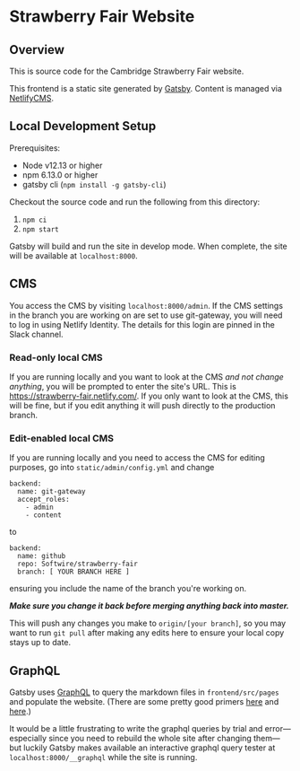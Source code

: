 # Strawberry Fair Website

## Overview

This is source code for the Cambridge Strawberry Fair website. 

This frontend is a static site generated by [Gatsby](https://www.gatsbyjs.org/). Content is managed via [NetlifyCMS](https://www.netlifycms.org/).

## Local Development Setup

Prerequisites:
* Node v12.13 or higher
* npm 6.13.0 or higher
* gatsby cli (`npm install -g gatsby-cli`)

Checkout the source code and run the following from this directory:
1. `npm ci`
2. `npm start`

Gatsby will build and run the site in develop mode. When complete, the site will be available at `localhost:8000`.

## CMS

You access the CMS by visiting `localhost:8000/admin`. If the CMS settings in the branch you are working on are set to use git-gateway,
you will need to log in using Netlify Identity. The details for this login are pinned in the Slack channel.

### Read-only local CMS

If you are running locally and you want to look at the CMS _and not change anything_, you will be prompted to enter the site's URL.
This is https://strawberry-fair.netlify.com/. If you only want to look at the CMS, this will be fine, but if you edit anything
it will push directly to the production branch.

### Edit-enabled local CMS

If you are running locally and you need to access the CMS for editing purposes, go into `static/admin/config.yml` and change

```
backend:
  name: git-gateway
  accept_roles:
    - admin
    - content
```

to

```
backend:
  name: github
  repo: Softwire/strawberry-fair
  branch: [ YOUR BRANCH HERE ]
```

ensuring you include the name of the branch you're working on.

**_Make sure you change it back before merging anything back into master._**

This will push any changes you make to `origin/[your branch]`, so you may want to run `git pull` after making any edits here to ensure your local copy stays up to date.

## GraphQL

Gatsby uses [GraphQL](https://www.gatsbyjs.org/docs/graphql-api/) to query the markdown files in `frontend/src/pages` and populate the website.
(There are some pretty good primers [here](https://www.gatsbyjs.org/docs/graphql-concepts/) and [here](https://www.gatsbyjs.org/docs/why-gatsby-uses-graphql/).)

It would be a little frustrating to write the graphql queries by trial and error—especially since you need to rebuild the whole site after changing them—but luckily Gatsby
makes available an interactive graphql query tester at `localhost:8000/__graphql` while the site is running.

